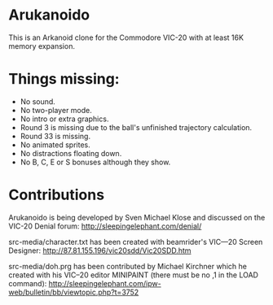 # Arukanoido

This is an Arkanoid clone for the Commodore VIC-20 with at least 16K
memory expansion.


# Things missing:

* No sound.
* No two-player mode.
* No intro or extra graphics.
* Round 3 is missing due to the ball's unfinished trajectory calculation.
* Round 33 is missing.
* No animated sprites.
* No distractions floating down.
* No B, C, E or S bonuses although they show.


# Contributions

Arukanoido is being developed by Sven Michael Klose and discussed on the
VIC-20 Denial forum:
http://sleepingelephant.com/denial/

src-media/character.txt has been created with beamrider's VIC—20 Screen
Designer:
http://87.81.155.196/vic20sdd/Vic20SDD.htm

src-media/doh.prg has been contributed by Michael Kirchner which he created
with his VIC–20 editor MINIPAINT (there must be no ,1 in the LOAD command):
http://sleepingelephant.com/ipw-web/bulletin/bb/viewtopic.php?t=3752
